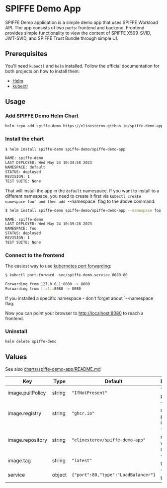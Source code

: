 # SPIFFE Demo App

SPIFFE Demo application is a simple demo app that uses SPIFFE Workload API.
The app consists of two parts: frontend and backend.
Frontend provides simple functionality to view the content of SPIFFE X509-SVID, JWT-SVID, and SPIFFE Trust Bundle through simple UI.

## Prerequisites

You'll need `kubectl` and `helm` installed. Follow the official documentation for both projects on how to install them:

* [Helm](https://helm.sh/docs/intro/install/)
* [kubectl](https://kubernetes.io/docs/tasks/tools/)

## Usage

### Add SPIFFE Demo Helm Chart

```bash
helm repo add spiffe-demo https://elinesterov.github.io/spiffe-demo-app
```

### Install the chart

```bash
$ helm install spiffe-demo spiffe-demo/spiffe-demo-app

NAME: spiffe-demo
LAST DEPLOYED: Wed May 24 10:34:58 2023
NAMESPACE: default
STATUS: deployed
REVISION: 1
TEST SUITE: None
```

That will install the app in the `default` namespace. If you want to install to a different namespace, you need to create it first via `kubectl create namespace foo' and then add `--namespace` flag to the above command:

```bash
$ helm install spiffe-demo spiffe-demo/spiffe-demo-app --namespace foo

NAME: spiffe-demo
LAST DEPLOYED: Wed May 24 10:39:28 2023
NAMESPACE: foo
STATUS: deployed
REVISION: 1
TEST SUITE: None
```

### Connect to the frontend

The easiest way to use [kubernetes port forwarding](https://kubernetes.io/docs/tasks/access-application-cluster/port-forward-access-application-cluster/):

```bash
$ kubectl port-forward  svc/spiffe-demo-service 8080:80

Forwarding from 127.0.0.1:8080 -> 8080
Forwarding from [::1]:8080 -> 8080
```

If you installed a specific namespace - don't forget about `--namespace flag.

Now you can point your browser to [http://localhost:8080](http://localhost:8080) to reach a frontend.

### Uninstall

```bash
helm delete spiffe-demo
```

## Values

See also [charts/spiffe-demo-app/README.md](charts/spiffe-demo-app/README.md)

| Key | Type | Default | Description |
|-----|------|---------|-------------|
| image.pullPolicy | string | `"IfNotPresent"` | The image pull policy |
| image.registry | string | `"ghcr.io"` | The OCI registry to pull the image from |
| image.repository | string | `"elinesterov/spiffe-demo-app"` | The repository within the registry |
| image.tag | string | `"latest"` | The image tag to pull |
| service | object | `{"port":80,"type":"LoadBalancer"}` | The service type to use |
